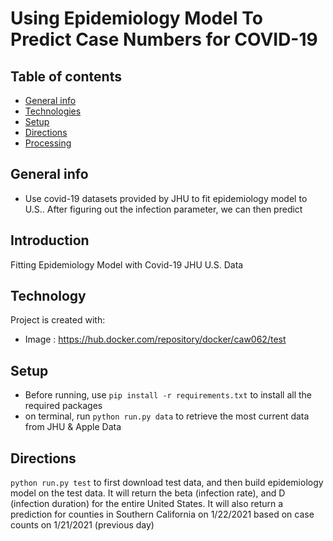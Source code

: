 

# Using Epidemiology Model To Predict Case Numbers for COVID-19

## Table of contents
* [General info](#general-info)
* [Technologies](#technologies)
* [Setup](#setup)
* [Directions](#directions)
* [Processing](#in_processing)
## General info
- Use covid-19 datasets provided by JHU to fit epidemiology model to U.S.. After figuring out the infection parameter, we can then predict 

## Introduction
Fitting Epidemiology Model with Covid-19 JHU U.S. Data
## Technology
Project is created with:
* Image : https://hub.docker.com/repository/docker/caw062/test
## Setup
- Before running, use `pip install -r requirements.txt` to install all the required packages
- on terminal, run `python run.py data` to retrieve the most current data from JHU & Apple Data

## Directions
`python run.py test` to first download test data, and then build epidemiology model on the test data. 
It will return the beta (infection rate), and D (infection duration) for the entire United States.
It will also return a prediction for counties in Southern California on 1/22/2021 based on case counts on 1/21/2021 (previous day)
